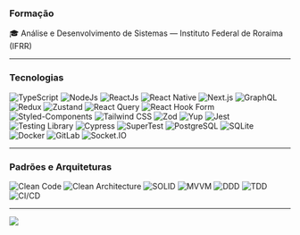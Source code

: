 ### Formação

🎓 Análise e Desenvolvimento de Sistemas — Instituto Federal de Roraima (IFRR)

---

### Tecnologias

![TypeScript](https://img.shields.io/badge/-TypeScript-black?style=flat-square&logo=typescript)
![NodeJs](https://img.shields.io/badge/Node.js-black?style=flat-square&logo=node.js&logoColor=43853D)
![ReactJs](https://img.shields.io/badge/-React-black?style=flat-square&logo=react)
![React Native](https://img.shields.io/badge/React_Native-black?style=flat-square&logo=react)
![Next.js](https://img.shields.io/badge/Next.js-black?style=flat-square&logo=next.js&logoColor=white)
![GraphQL](https://img.shields.io/badge/GraphQL-black?style=flat-square&logo=graphql&logoColor=E10098)
![Redux](https://img.shields.io/badge/Redux-black?style=flat-square&logo=redux&logoColor=593D88)
![Zustand](https://img.shields.io/badge/React_Query-black?style=flat-square)
![React Query](https://img.shields.io/badge/React_Query-black?style=flat-square&logo=react-query&logoColor=FF4154)
![React Hook Form](https://img.shields.io/badge/React_Hook_Form-black?style=flat-square&logo=react-hook-form&logoColor=EC5990)
![Styled-Components](https://img.shields.io/badge/Styled--Components-black?style=flat-square&logo=styled-components)
![Tailwind CSS](https://img.shields.io/badge/Tailwind_CSS-black?style=flat-square&logo=tailwind-css&logoColor=38B2AC)
![Zod](https://img.shields.io/badge/Zod-black?style=flat-square&logo=zod&logoColor=3E67B1)
![Yup](https://img.shields.io/badge/React_Query-black?style=flat-square)
![Jest](https://img.shields.io/badge/Jest-black?style=flat-square&logo=Jest&logoColor=AD1860)
![Testing Library](https://img.shields.io/badge/Testing_Library-black?style=flat-square&logo=testing-library&logoColor=E33332)
![Cypress](https://img.shields.io/badge/Cypress-black?style=flat-square&logo=cypress&logoColor=17202C)
![SuperTest](https://img.shields.io/badge/SuperTest-black?style=flat-square)
![PostgreSQL](https://img.shields.io/badge/PostgreSQL-black?style=flat-square&logo=postgresql&logoColor=699eca)
![SQLite](https://img.shields.io/badge/SQLite-black?style=flat-square&logo=sqlite&logoColor=003B57)
![Docker](https://img.shields.io/badge/Docker-black?style=flat-square&logo=docker&logoColor=2496ED)
![GitLab](https://img.shields.io/badge/GitLab-black?style=flat-square&logo=gitlab&logoColor=FCA121)
![Socket.IO](https://img.shields.io/badge/Socket.IO-black?style=flat-square&logo=socket.io)

---

### Padrões e Arquiteturas

![Clean Code](https://img.shields.io/badge/Clean_Code-black?style=flat-square)
![Clean Architecture](https://img.shields.io/badge/Clean_Architecture-black?style=flat-square)
![SOLID](https://img.shields.io/badge/SOLID-black?style=flat-square)
![MVVM](https://img.shields.io/badge/MVVM-black?style=flat-square)
![DDD](https://img.shields.io/badge/DDD-black?style=flat-square)
![TDD](https://img.shields.io/badge/TDD-black?style=flat-square)
![CI/CD](https://img.shields.io/badge/CI/CD-black?style=flat-square)

---

<div> 
  <a href="https://www.linkedin.com/in/lucaslimax" target="_blank"><img src="https://img.shields.io/badge/-LINKEDIN-black?style=flat-square&logo=linkedin&logoColor=blue" target="_blank"></a> 
</div>
